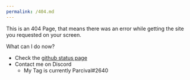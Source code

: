 ```yaml
---
permalink: /404.md
---
```


This is an 404 Page, that means there was an error while getting the site you requested on your screen.

What can I do now?

- Check the [github status page](https://githubstatus.com)
- Contact me on Discord 
  - My Tag is currently Parcival#2640
 
